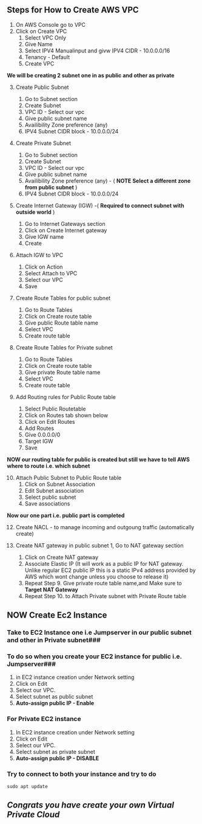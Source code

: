 ## Steps for How to Create AWS VPC

1. On AWS Console go to VPC
2. Click on Create VPC
   1. Select VPC Only
   2. Give Name
   3. Select IPV4 Manualinput and givw IPV4 CIDR - 10.0.0.0/16
   4. Tenancy - Default
   5. Create VPC
      
**We will be creating 2 subnet one in as public and other as private**

3. Create Public Subnet
   1. Go to Subnet section
   2. Create Subnet 
   3. VPC ID - Select our vpc
   4. Give public subnet name
   5. Availibility Zone preference (any)
   6. IPV4 Subnet CIDR block - 10.0.0.0/24

5. Create Private Subnet
   1. Go to Subnet section
   2. Create Subnet 
   3. VPC ID - Select our vpc
   4. Give public subnet name
   5. Availibility Zone preference (any) - ( **NOTE Select a different zone from public subnet** )
   6. IPV4 Subnet CIDR block - 10.0.0.0/24

  
6. Create Internet Gateway (IGW) -( **Required to connect subnet with outside world** )
   1. Go to Internet Gateways section
   2. Click on Create Internet gateway
   3. Give IGW name
   4. Create

7. Attach IGW to  VPC 
   1. Click on Action
   2. Select Attach to VPC
   3. Select our VPC
   4. Save

8. Create Route Tables for public subnet
   1. Go to Route Tables
   2. Click on Create route table
   3. Give public Route table name
   4. Select VPC
   5. Create route table

9. Create Route Tables for Private subnet
   1. Go to Route Tables
   2. Click on Create route table
   3. Give private Route table name
   4. Select VPC
   5. Create route table

10. Add Routing rules for Public Route table
    1.  Select Public Routetable
    2.  Click on  Routes tab shown below
    3.  Click on Edit Routes
    4.  Add Routes
    5.  Give 0.0.0.0/0
    6.  Target IGW
    7.  Save

**NOW our routing table for public is created but still we have to tell AWS where to route i.e. which subnet**              

10. Attach Public Subnet to Public Route table
    1. Click on Subnet Association
    2. Edit Subnet association
    3. Select public subnet
    4. Save associations
       
**Now our one part i.e. public part is completed**

12. Create NACL - to manage incoming and outgoung traffic (automatically create)
    
13. Create NAT gateway in public subnet
    1, Go to NAT gateway section
    1. Click on Create NAT gateway
    2. Associate Elastic IP (It will work as a public IP for NAT gateway. Unlike regular EC2 public IP this is a static IPv4 address provided by AWS which wont change unless you choose to release it)
    3. Repeat Step 9. Give private route table name,and Make sure to **Target NAT Gateway**
    4. Repeat Step 10. to Attach Private subnet with Private Route table
   
## NOW Create Ec2 Instance
### Take to EC2 Instance one i.e Jumpserver in our public subnet  and other in Private subnet###                               

### To do so when you create your EC2 instance for public i.e. Jumpserver###
1. in EC2 instance creation under Network setting
2. Click on Edit
3. Select our VPC.
4. Select subnet as public subnet
5. **Auto-assign public IP - Enable**

### For Private EC2 instance
1. In EC2 instance creation under Network setting
2. Click on Edit
3. Select our VPC.
4. Select subnet as private subnet
5. **Auto-assign public IP - DISABLE**

### Try to connect to both your instance and try to do 


```
sudo apt update
```

## _Congrats you have create your own Virtual Private Cloud_


  


      
